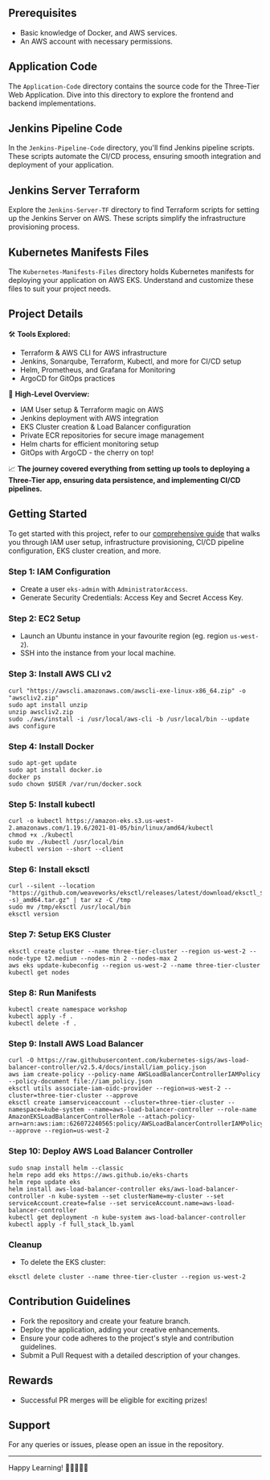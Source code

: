 ## Prerequisites
- Basic knowledge of Docker, and AWS services.
- An AWS account with necessary permissions.

## Application Code
The `Application-Code` directory contains the source code for the Three-Tier Web Application. Dive into this directory to explore the frontend and backend implementations.

## Jenkins Pipeline Code
In the `Jenkins-Pipeline-Code` directory, you'll find Jenkins pipeline scripts. These scripts automate the CI/CD process, ensuring smooth integration and deployment of your application.

## Jenkins Server Terraform
Explore the `Jenkins-Server-TF` directory to find Terraform scripts for setting up the Jenkins Server on AWS. These scripts simplify the infrastructure provisioning process.

## Kubernetes Manifests Files
The `Kubernetes-Manifests-Files` directory holds Kubernetes manifests for deploying your application on AWS EKS. Understand and customize these files to suit your project needs.

## Project Details
🛠️ **Tools Explored:**
- Terraform & AWS CLI for AWS infrastructure
- Jenkins, Sonarqube, Terraform, Kubectl, and more for CI/CD setup
- Helm, Prometheus, and Grafana for Monitoring
- ArgoCD for GitOps practices

🚢 **High-Level Overview:**
- IAM User setup & Terraform magic on AWS
- Jenkins deployment with AWS integration
- EKS Cluster creation & Load Balancer configuration
- Private ECR repositories for secure image management
- Helm charts for efficient monitoring setup
- GitOps with ArgoCD - the cherry on top!

📈 **The journey covered everything from setting up tools to deploying a Three-Tier app, ensuring data persistence, and implementing CI/CD pipelines.**

## Getting Started
To get started with this project, refer to our [comprehensive guide](https://amanpathakdevops.medium.com/advanced-end-to-end-devsecops-kubernetes-three-tier-project-using-aws-eks-argocd-prometheus-fbbfdb956d1a) that walks you through IAM user setup, infrastructure provisioning, CI/CD pipeline configuration, EKS cluster creation, and more.

### Step 1: IAM Configuration
- Create a user `eks-admin` with `AdministratorAccess`.
- Generate Security Credentials: Access Key and Secret Access Key.

### Step 2: EC2 Setup
- Launch an Ubuntu instance in your favourite region (eg. region `us-west-2`).
- SSH into the instance from your local machine.

### Step 3: Install AWS CLI v2
``` shell
curl "https://awscli.amazonaws.com/awscli-exe-linux-x86_64.zip" -o "awscliv2.zip"
sudo apt install unzip
unzip awscliv2.zip
sudo ./aws/install -i /usr/local/aws-cli -b /usr/local/bin --update
aws configure
```

### Step 4: Install Docker
``` shell
sudo apt-get update
sudo apt install docker.io
docker ps
sudo chown $USER /var/run/docker.sock
```

### Step 5: Install kubectl
``` shell
curl -o kubectl https://amazon-eks.s3.us-west-2.amazonaws.com/1.19.6/2021-01-05/bin/linux/amd64/kubectl
chmod +x ./kubectl
sudo mv ./kubectl /usr/local/bin
kubectl version --short --client
```

### Step 6: Install eksctl
``` shell
curl --silent --location "https://github.com/weaveworks/eksctl/releases/latest/download/eksctl_$(uname -s)_amd64.tar.gz" | tar xz -C /tmp
sudo mv /tmp/eksctl /usr/local/bin
eksctl version
```

### Step 7: Setup EKS Cluster
``` shell
eksctl create cluster --name three-tier-cluster --region us-west-2 --node-type t2.medium --nodes-min 2 --nodes-max 2
aws eks update-kubeconfig --region us-west-2 --name three-tier-cluster
kubectl get nodes
```

### Step 8: Run Manifests
``` shell
kubectl create namespace workshop
kubectl apply -f .
kubectl delete -f .
```

### Step 9: Install AWS Load Balancer
``` shell
curl -O https://raw.githubusercontent.com/kubernetes-sigs/aws-load-balancer-controller/v2.5.4/docs/install/iam_policy.json
aws iam create-policy --policy-name AWSLoadBalancerControllerIAMPolicy --policy-document file://iam_policy.json
eksctl utils associate-iam-oidc-provider --region=us-west-2 --cluster=three-tier-cluster --approve
eksctl create iamserviceaccount --cluster=three-tier-cluster --namespace=kube-system --name=aws-load-balancer-controller --role-name AmazonEKSLoadBalancerControllerRole --attach-policy-arn=arn:aws:iam::626072240565:policy/AWSLoadBalancerControllerIAMPolicy --approve --region=us-west-2
```

### Step 10: Deploy AWS Load Balancer Controller
``` shell
sudo snap install helm --classic
helm repo add eks https://aws.github.io/eks-charts
helm repo update eks
helm install aws-load-balancer-controller eks/aws-load-balancer-controller -n kube-system --set clusterName=my-cluster --set serviceAccount.create=false --set serviceAccount.name=aws-load-balancer-controller
kubectl get deployment -n kube-system aws-load-balancer-controller
kubectl apply -f full_stack_lb.yaml
```

### Cleanup
- To delete the EKS cluster:
``` shell
eksctl delete cluster --name three-tier-cluster --region us-west-2
```

## Contribution Guidelines
- Fork the repository and create your feature branch.
- Deploy the application, adding your creative enhancements.
- Ensure your code adheres to the project's style and contribution guidelines.
- Submit a Pull Request with a detailed description of your changes.

## Rewards
- Successful PR merges will be eligible for exciting prizes!

## Support
For any queries or issues, please open an issue in the repository.

---
Happy Learning! 🚀👨‍💻👩‍💻
